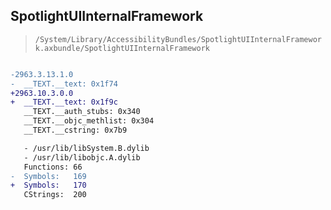 ## SpotlightUIInternalFramework

> `/System/Library/AccessibilityBundles/SpotlightUIInternalFramework.axbundle/SpotlightUIInternalFramework`

```diff

-2963.3.13.1.0
-  __TEXT.__text: 0x1f74
+2963.10.3.0.0
+  __TEXT.__text: 0x1f9c
   __TEXT.__auth_stubs: 0x340
   __TEXT.__objc_methlist: 0x304
   __TEXT.__cstring: 0x7b9

   - /usr/lib/libSystem.B.dylib
   - /usr/lib/libobjc.A.dylib
   Functions: 66
-  Symbols:   169
+  Symbols:   170
   CStrings:  200
 

```
